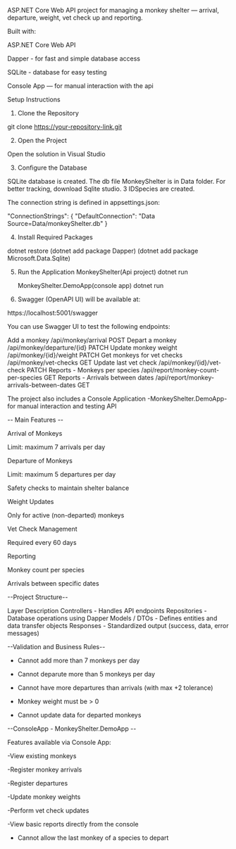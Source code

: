 ﻿ASP.NET Core Web API project for managing a monkey shelter — arrival, departure, weight, vet check up and reporting.

Built with:

ASP.NET Core Web API

Dapper - for fast and simple database access

SQLite - database for easy testing

Console App — for manual interaction with the api


Setup Instructions
1. Clone the Repository

git clone https://your-repository-link.git

2. Open the Project

Open the solution in Visual Studio 

3. Configure the Database

SQLite database is created. The db file MonkeyShelter is in Data folder. For better tracking, download Sqlite studio.
3 IDSpecies are created.

The connection string is defined in appsettings.json:

"ConnectionStrings": {
  "DefaultConnection": "Data Source=Data/monkeyShelter.db"
}


4. Install Required Packages

dotnet restore
(dotnet add package Dapper)
(dotnet add package Microsoft.Data.Sqlite)

5. Run the Application
   MonkeyShelter(Api project)
   dotnet run

   MonkeyShelter.DemoApp(console app)
   dotnet run

7. Swagger (OpenAPI UI) will be available at:


https://localhost:5001/swagger

You can use Swagger UI to test the following endpoints:

Add a monkey	/api/monkey/arrival	POST
Depart a monkey	/api/monkey/departure/{id}	PATCH
Update monkey weight	/api/monkey/{id}/weight	PATCH
Get monkeys for vet checks	/api/monkey/vet-checks	GET
Update last vet check	/api/monkey/{id}/vet-check	PATCH
Reports - Monkeys per species	/api/report/monkey-count-per-species	GET
Reports - Arrivals between dates	/api/report/monkey-arrivals-between-dates	GET

The project also includes a Console Application -MonkeyShelter.DemoApp- for manual interaction and testing API



-- Main Features --

Arrival of Monkeys

Limit: maximum 7 arrivals per day

Departure of Monkeys

Limit: maximum 5 departures per day

Safety checks to maintain shelter balance

Weight Updates

Only for active (non-departed) monkeys

Vet Check Management

Required every 60 days

Reporting

Monkey count per species

Arrivals between specific dates

--Project Structure--

Layer	Description
Controllers - Handles API endpoints
Repositories - Database operations using Dapper
Models / DTOs - Defines entities and data transfer objects
Responses - Standardized output (success, data, error messages)


--Validation and Business Rules--
 
 - Cannot add more than 7 monkeys per day

 - Cannot deparute more than 5 monkeys per day

 - Cannot have more departures than arrivals (with max +2 tolerance)

 - Monkey weight must be > 0

 - Cannot update data for departed monkeys

--ConsoleApp - MonkeyShelter.DemoApp --


Features available via Console App:

-View existing monkeys

-Register monkey arrivals

-Register departures

-Update monkey weights

-Perform vet check updates

-View basic reports directly from the console

 - Cannot allow the last monkey of a species to depart
